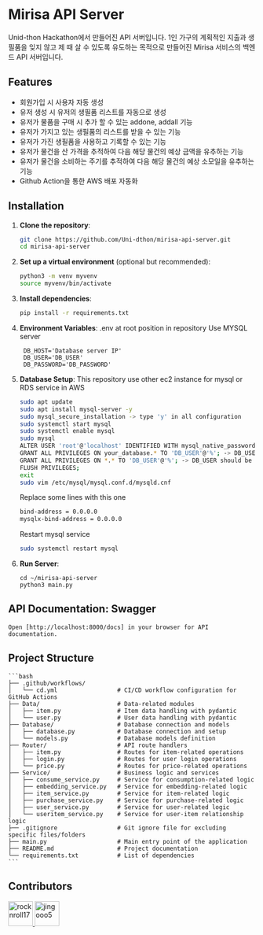 # Mirisa API Server
Unid-thon Hackathon에서 만들어진 API 서버입니다.
1인 가구의 계획적인 지출과 생필품을 잊지 않고 제 때 살 수 있도록 유도하는 목적으로 만들어진 Mirisa 서비스의 백엔드 API 서버입니다.

## Features
- 회원가입 시 사용자 자동 생성
- 유저 생성 시 유저의 생필품 리스트를 자동으로 생성
- 유저가 물품을 구매 시 추가 할 수 있는 addone, addall 기능
- 유저가 가지고 있는 생필품의 리스트를 받을 수 있는 기능
- 유저가 가진 생필품을 사용하고 기록할 수 있는 기능
- 유저가 물건을 산 가격을 추적하여 다음 해당 물건의 예상 금액을 유추하는 기능
- 유저가 물건을 소비하는 주기를 추적하여 다음 해당 물건의 예상 소모일을 유추하는 기능
- Github Action을 통한 AWS 배포 자동화

## Installation

1. **Clone the repository**:
    ```bash
    git clone https://github.com/Uni-dthon/mirisa-api-server.git
    cd mirisa-api-server
    ```

2. **Set up a virtual environment** (optional but recommended):
    ```bash
    python3 -m venv myvenv
    source myvenv/bin/activate
    ```

3. **Install dependencies**:
    ```bash
    pip install -r requirements.txt
    ```

4. **Environment Variables**: .env at root position in repository
    Use MYSQL server
   ```plaintext
    DB_HOST='Database server IP'
    DB_USER='DB_USER'
    DB_PASSWORD='DB_PASSWORD'
    ```

5. **Database Setup**: This repository use other ec2 instance for mysql or RDS service in AWS
    ```bash
    sudo apt update
    sudo apt install mysql-server -y
    sudo mysql_secure_installation -> type 'y' in all configuration
    sudo systemctl start mysql
    sudo systemctl enable mysql
    sudo mysql
    ALTER USER 'root'@'localhost' IDENTIFIED WITH mysql_native_password BY 'DB_PASSWORD'; -> your_password should be replaced with your password
    GRANT ALL PRIVILEGES ON your_database.* TO 'DB_USER'@'%'; -> DB_USER should be replaced with your database username
    GRANT ALL PRIVILEGES ON *.* TO 'DB_USER'@'%'; -> DB_USER should be replaced with your database username
    FLUSH PRIVILEGES;
    exit
    sudo vim /etc/mysql/mysql.conf.d/mysqld.cnf
    ```
    Replace some lines with this one
    ```bash
    bind-address = 0.0.0.0
    mysqlx-bind-address = 0.0.0.0
    ```
    Restart mysql service
    ```bash
    sudo systemctl restart mysql
    ```

6. **Run Server**:
    ```
    cd ~/mirisa-api-server
    python3 main.py
    ```

## API Documentation: Swagger
    Open [http://localhost:8000/docs] in your browser for API documentation.

## Project Structure
    ```bash
    ├── .github/workflows/
    │   └── cd.yml                 # CI/CD workflow configuration for GitHub Actions
    ├── Data/                      # Data-related modules
    │   ├── item.py                # Item data handling with pydantic
    │   └── user.py                # User data handling with pydantic
    ├── Database/                  # Database connection and models
    │   ├── database.py            # Database connection and setup
    │   └── models.py              # Database models definition
    ├── Router/                    # API route handlers
    │   ├── item.py                # Routes for item-related operations
    │   ├── login.py               # Routes for user login operations
    │   └── price.py               # Routes for price-related operations
    ├── Service/                   # Business logic and services
    │   ├── consume_service.py     # Service for consumption-related logic
    │   ├── embedding_service.py   # Service for embedding-related logic
    │   ├── item_service.py        # Service for item-related logic
    │   ├── purchase_service.py    # Service for purchase-related logic
    │   ├── user_service.py        # Service for user-related logic
    │   └── useritem_service.py    # Service for user-item relationship logic
    ├── .gitignore                 # Git ignore file for excluding specific files/folders
    ├── main.py                    # Main entry point of the application
    ├── README.md                  # Project documentation
    └── requirements.txt           # List of dependencies
    ```

## Contributors
<a href="https://github.com/rocknroll17">
  <img src="https://github.com/rocknroll17.png" width="50" height="50" alt="rocknroll17">
</a>
<a href="https://github.com/jingooo5">
  <img src="https://github.com/jingooo5.png" width="50" height="50" alt="jingooo5">
</a>